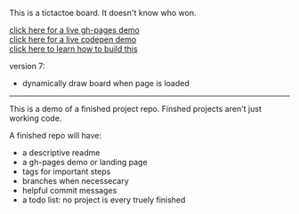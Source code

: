 This is a tictactoe board.  It doesn't know who won.

[click here for a live gh-pages demo](https://colevanderswands.github.io/perfect-repo/)   
[click here for a live codepen demo](https://codepen.io/elewa-student/pen/jYxyRZ)  
[click here to learn how to build this](https://github.com/elewa-academy/studying-with-specs/tree/master)

version 7:  	
  * dynamically draw board when page is loaded

----------------------

This is a demo of a finished project repo.
Finshed projects aren't just working code. 
  
A finished repo will have: 
  * a descriptive readme  
  * a gh-pages demo or landing page
  * tags for important steps
  * branches when necessecary
  * helpful commit messages
  * a todo list: no project is every truely finished
